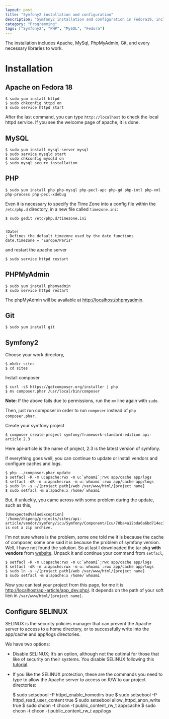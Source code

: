 ```yaml
---
layout: post
title: "Symfony2 installation and configuration"
description: "Symfony2 installation and configuration in Fedora19, including the installation of apache, php, MySQL server, phpMyAdmin, composer and other tools"
category: "Programming"
tags: ["Symfony2", "PHP", "MySQL", "Fedora"]
---
```


The installation includes Apache, MySql, PhpMyAdmin, Git, and every necessary libraries to work.

# Installation

## Apache on Fedora 18

	$ sudo yum install httpd
	$ sudo chkconfig httpd on
	$ sudo service httpd start

After the last command, you can type `http://localhost` to check the local httpd service. If you see the welcome page of apache, it is done.

## MySQL

	$ sudo yum install mysql-server mysql
	$ sudo service mysqld start
	$ sudo chkconfig mysqld on
	$ sudo mysql_secure_installation

## PHP

	$ sudo yum install php php-mysql php-pecl-apc php-gd php-intl php-xml php-process php-pecl-xdebug

Even it is necessary to specify the Time Zone into a config file within the `/etc/php.d` directory, in a new file called `timezone.ini`:

    $ sudo gedit /etc/php.d/timezone.ini


    [Date]
    ; Defines the default timezone used by the date functions 
    date.timezone = "Europe/Paris"

and restart the apache server

    $ sudo service httpd restart

## PHPMyAdmin

	$ sudo yum install phpmyadmin
	$ sudo service httpd restart

The phpMyAdmin will be available at [http://localhost/phpmyadmin](http://localhost/myphpadmin).

## Git

    $ sudo yum install git

## Symfony2

Choose your work directory,

    $ mkdir sites
	$ cd sites

Install composer

    $ curl -sS https://getcomposer.org/installer | php
    $ mv composer.phar /usr/local/bin/composer

**Note**: If the above fails due to permissions, run the `mv` line again with `sudo`.

Then, just run composer in order to run `composer` instead of `php composer.phar`.

Create your symfony project

    $ composer create-project symfony/framework-standard-edition api-article 2.3

Here api-article is the name of project, 2.3 is the latest version of symfony.

If everything goes well, you can continue to update or install vendors and configure caches and logs.

    $ php ../composer.phar update
	$ setfacl -R -m u:apache:rwx -m u:`whoami`:rwx app/cache app/logs
	$ setfacl -dR -m u:apache:rwx -m u:`whoami`:rwx app/cache app/logs
	$ sudo ln -s ~/[project path]/web /var/www/html/[project name]
	$ sudo setfacl -m u:apache:x /home/`whoami`

But, if unluckly, you came across with some problem during the update, such as this,

    [UnexpectedValueException]                                                   
	'/home/zhipeng/projects/sites/api-article/vendor/symfony/icu/Symfony/Component/Icu/70ba4a12bda6a6bd714ec1cddd087038.0' is not a zip archive.

I'm not sure where is the problem, some one told me it is because the cache of composer, some one said it is because the problem of symfony version. Well, I have not  found the solution. So at last I downloaded the tar pkg **with vendors** from [website](http://symfony.com/download). Unpack it and continue your command from `setfacl`,

	$ setfacl -R -m u:apache:rwx -m u:`whoami`:rwx app/cache app/logs
	$ setfacl -dR -m u:apache:rwx -m u:`whoami`:rwx app/cache app/logs
	$ sudo ln -s ~/[project path]/web /var/www/html/[project name]
	$ sudo setfacl -m u:apache:x /home/`whoami`

Now you can test your project from this page, for me it is [http://localhost/api-article/app_dev.php/](http://localhost/api-article/app_dev.php/). It depends on the path of your soft lien in `/var/www/html/[project name]`.

## Configure SELINUX

SELINUX is the security policies manager that can prevent the Apache server to access to a home directory, or to successfully write into the app/cache and app/logs directories.

We have two options:

-  Disable SELINUX; It’s an option, although not the optimal for those that like of security on their systems. You disable SELINUX following this [tutorial](http://ashu-geek.blogspot.com.es/2011/12/how-to-disable-selinux-on-fedora-16.html).

-  If you like the SELINUX protection, these are the commands you need to type to allow the Apache server to access on R/W to our project directories:

	$ sudo setsebool -P httpd_enable_homedirs true
	$ sudo setsebool -P httpd_read_user_content true
	$ sudo setsebool allow_httpd_anon_write true
	$ sudo chcon -t chcon -t public_content_rw_t app/cache
	$ sudo chcon -t chcon -t public_content_rw_t app/logs
